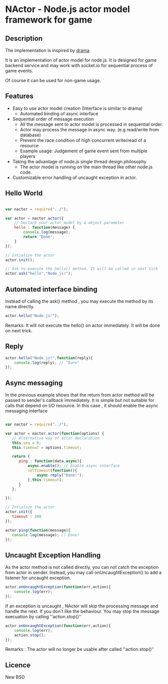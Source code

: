 NActor - Node.js actor model framework for game
======================================================

Description
-------------

The implementation is inspired by [drama](https://github.com/stagas/drama)

It is an implementation of actor model for node.js. It is designed
for game backend service and may work with socket.io for sequential
process of game events.

Of course it can be used for non-game usage.

Features
---------

* Easy to use actor model creation (Interface is similar to drama)
   * Automated binding of async interface
* Sequential order of message execution
    * All the message sent to actor model is processed in sequential order. 
    * Actor may process the message in async way. (e.g read/write from database)
    * Prevent the race condition of high concurrent write/read of a resource
    * Example usage: Judgement of game event sent from multiple players
* Taking the advantage of node.js single thread design philosophy
    * The actor model is running on the main thread like other node.js code.
* Customizable error handling of uncaught exception in actor.

Hello World
----------

```javascript

var nactor = require("../");

var actor = nactor.actor({
    // Declare your actor model by a object parameter
    hello : function(message) {
        console.log(message);
        return "Done";
    }
});

// Intialize the actor
actor.init(); 

// Ask to execute the hello() method. It will be called in next tick
actor.ask("hello","Node.js!");

```

Automated interface binding
-------------------------------

Instead of calling the ask() method , you may execute the method 
by its name directly.

```javascript
actor.hello("Node.js!");
```

Remarks: It will not execute the hello() on actor immediately. It will
be done on next trick.

Reply
-----

```javascript
actor.hello("Node.js!",function(reply){
    console.log(reply); // "Done"
});
```

Async messaging
---------------

In the previous example shows that the return from actor method will be
passed to sender's callback immediately. It is simple but not suitable for 
calls that depend on I/O resource. In this case , it should enable the async 
messaging interface 

```javascript

var nactor = require("../");

var actor = nactor.actor(function(options) {
   // Alternative way of actor declaration
   this.seq = 0;
   this.timeout = options.timeout;

   return {
      ping : function(data,async){
          async.enable(); // Enable async interface
          setTimeout(function(){
              async.reply("Done!");
          },this.timeout);
      }
   };

});

// Intialize the actor
actor.init({
   timeout : 200
}); 

actor.ping(function(message){
   console.log(message); // Done!
});

```

Uncaught Exception Handling
---------------------------

As the actor method is not called directly, you can not catch the exception from actor 
in sender. Instead, you may call onUncaughtException() to add a listener for uncaught 
exception.

```javascript
actor.onUncaughtException(function(err,action){
    console.log(err);
});
```

If an exception is uncaught , NActor will skip the processing message and handle the 
next. If you don't like the behaviour. You may stop the message execuation by calling 
''action.stop()''

```javascript
actor.onUncaughtException(function(err,action){
    console.log(err);
    action.stop();
});
```

Remarks : The actor will no longer be usable after called ''action.stop()''

Licence
-------

New BSD

